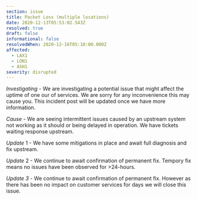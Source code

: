 ```yaml
---
section: issue
title: Packet Loss (multiple locations)
date: 2020-12-13T05:53:02.543Z
resolved: true
draft: false
informational: false
resolvedWhen: 2020-12-16T05:10:00.000Z
affected:
  - LAX1
  - LON1
  - ASH1
severity: disrupted
---
```

*Investigating* - We are investigating a potential issue that might affect the uptime of one our of services. We are sorry for any inconvenience this may cause you. This incident post will be updated once we have more information.

*Cause* - We are seeing intermittent issues caused by an upstream system not working as it should or being delayed in operation. We have tickets waiting response upstream.

*Update* 1 - We have some mitigations in place and await full diagnosis and fix upstream.

*Update* 2 - We continue to await confirmation of permanent fix. Tempory fix means no issues have been observed for >24-hours.

*Update 3* - We continue to await confirmation of permanent fix. However as there has been no impact on customer services for days we will close this issue.